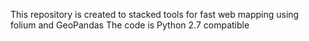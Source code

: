 This repository is created to stacked tools for fast web mapping using folium and GeoPandas 
The code is Python 2.7 compatible  